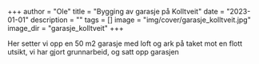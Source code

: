 +++
author = "Ole"
title = "Bygging av garasje på Kolltveit"
date = "2023-01-01"
description = ""
tags = []
image = "img/cover/garasje_kolltveit.jpg"
image_dir = "garasje_kolltveit"
+++

Her setter vi opp en 50 m2 garasje med loft og ark på taket mot en flott utsikt, vi har gjort grunnarbeid, og satt opp garasjen
